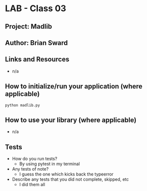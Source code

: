 # LAB - Class 03

## Project: Madlib

## Author: Brian Sward

## Links and Resources

- n/a

## How to initialize/run your application (where applicable)

``python madlib.py``

## How to use your library (where applicable)

- n/a

## Tests

- How do you run tests?
  - By using pytest in my terminal
- Any tests of note?
  - I guess the one which kicks back the typeerror
- Describe any tests that you did not complete, skipped, etc
  - I did them all